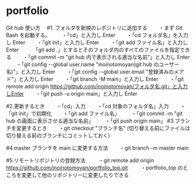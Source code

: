 # portfolio

Git hub 使い方
　#1. フォルダを新規のレポジトリに追加する
　　・まず Git Bash を起動する。
　　・「cd」と入力し Enter
　　・「cd フォルダ名」を入力し Enter
　　・「git init」と入力し Enter
　　・「git add ファイル名」と入力し Enter
　　　「git add .」とするとそのフォルダ内のすべてのファイルを指定できる
　　・「git commit -m "git hub 内で表示される適当な名前"」と入力し Enter
　　・「git config --global user.name "inoinotomoyan(git hub のユーザー名)"」と入力し Enter
　　・「git config --global user.email "登録済みのメアド"」と入力し Enter
　　・「git branch -M main」と入力し Enter
　　・「git remote add origin https://github.com/inoinotomoyan/フォルダ名.git」と入力しEnter
　　・「git push -u origin main」と入力し Enter

#2.更新するとき
　　・「cd」入力
　　・「cd 対象のフォルダ名」入力
　　・「git init」で初期化
　　・「git add ファイル名」
　　・「git commit -m "git hub の画面に表示させる適当な名前」
　　・「git push origin main」
#3.ブランチを変更するとき
　　・git checkout "ブランチ名" (切り替える前にファイルは切り替える前のブランチにコミットしておく)

#4.master ブランチを main に変更する方法
　　・git branch -m master main

#5.リモートリポジトリの登録方法
　　 ・git remote add origin https://github.com/inoinotomoyan/portfolio_top.git
　　 ・portfolio_top のところを変更して他のリポジトリーに変更したりできる
